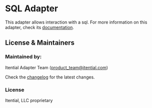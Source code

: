 SQL Adapter
===========

This adapter allows interaction with a sql. For more
information on this adapter, check its [documentation](docs/DOCUMENTATION.md).

License & Maintainers
---

### Maintained by:

Itential Adapter Team (<product_team@itential.com>)

Check the [changelog](CHANGELOG.md) for the latest changes.

### License

Itential, LLC proprietary
